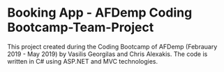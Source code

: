 # Booking App - AFDemp Coding Bootcamp-Team-Project

This project created during the Coding Bootcamp of AFDemp (Febrauary 2019 - May 2019) by 
Vasilis Georgilas and Chris Alexakis. The code is written in C# using
ASP.NET and MVC technologies.
